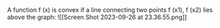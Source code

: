 
A function f (x) is convex if a line connecting two points f (x1), f (x2) lies above the graph:
![[Screen Shot 2023-09-26 at 23.36.55.png]]
